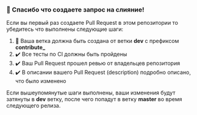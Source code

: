 ### 👋 Спасибо что создаете запрос на слияние!

Если вы первый раз создаете Pull Request в этом репозитории то убедитесь что выполнены следующие шаги:

1. 👀 Ваша ветка должна быть создана от ветки **dev** с префиксом **contribute_**
2. ✔️ Все тесты по CI должны быть пройдены
3. ✔️ Ваш Pull Request прошел ревью от владельцев репозитория
4. ✔️ В описании вашего Pull Request (description) подробно описано, что было изменено

Если вышеупомянутые шаги выполнены, ваши изменения будут затянуты в **dev** ветку, после чего попадут в ветку **master** во время следующего релиза.
